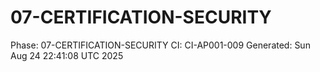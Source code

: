 # 07-CERTIFICATION-SECURITY
Phase: 07-CERTIFICATION-SECURITY
CI: CI-AP001-009
Generated: Sun Aug 24 22:41:08 UTC 2025
